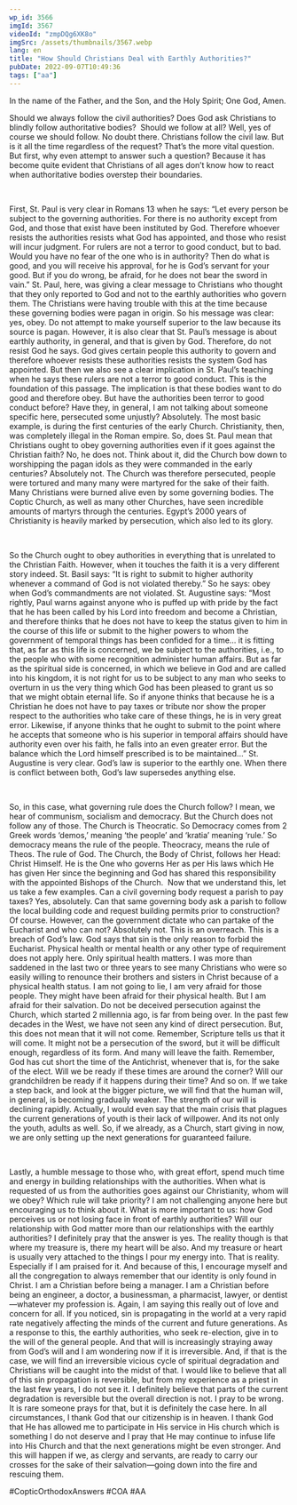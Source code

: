 ```yaml
---
wp_id: 3566
imgId: 3567
videoId: "zmpDQg6XK8o"
imgSrc: /assets/thumbnails/3567.webp
lang: en
title: "How Should Christians Deal with Earthly Authorities?"
pubDate: 2022-09-07T10:49:36
tags: ["aa"]
---
```


<p>In the name of the Father, and the Son, and the Holy Spirit; One God, Amen.</p>
<p><span data-contrast="auto">Should we always follow the civil authorities? Does God ask Christians to blindly follow authoritative bodies?  Should we follow at all? Well, yes of course we should follow. No doubt there. Christians follow the civil law. But is it all the time regardless of the request? That’s the more vital question. But first, why even attempt to answer such a question? Because it has become quite evident that Christians of all ages don’t know how to react when authoritative bodies overstep their boundaries. </span><span data-ccp-props="{&quot;201341983&quot;:0,&quot;335559739&quot;:0,&quot;335559740&quot;:240}"> </span></p>
<p><span data-ccp-props="{&quot;201341983&quot;:0,&quot;335559739&quot;:0,&quot;335559740&quot;:240}"> </span></p>
<p><span data-contrast="auto">First, St. Paul is very clear in Romans 13 when he says: “Let every person be subject to the governing authorities. For there is no authority except from God, and those that exist have been instituted by God. Therefore whoever resists the authorities resists what God has appointed, and those who resist will incur judgment. For rulers are not a terror to good conduct, but to bad. Would you have no fear of the one who is in authority? Then do what is good, and you will receive his approval, for he is God&#8217;s servant for your good. But if you do wrong, be afraid, for he does not bear the sword in vain.” St. Paul, here, was giving a clear message to Christians who thought that they only reported to God and not to the earthly authorities who govern them. The Christians were having trouble with this at the time because these governing bodies were pagan in origin. So his message was clear: yes, obey. Do not attempt to make yourself superior to the law because its source is pagan. However, it is also clear that St. Paul’s message is about earthly authority, in general, and that is given by God. Therefore, do not resist God he says. God gives certain people this authority to govern and therefore whoever resists these authorities resists the system God has appointed. But then we also see a clear implication in St. Paul’s teaching when he says these rulers are not a terror to good conduct. This is the foundation of this passage. The implication is that these bodies want to do good and therefore obey. But have the authorities been terror to good conduct before? Have they, in general, I am not talking about someone specific here, persecuted some unjustly? Absolutely. The most basic example, is during the first centuries of the early Church. Christianity, then, was completely illegal in the Roman empire. So, does St. Paul mean that Christians ought to obey governing authorities even if it goes against the Christian faith? No, he does not. Think about it, did the Church bow down to worshipping the pagan idols as they were commanded in the early centuries? Absolutely not. The Church was therefore persecuted, people were tortured and many many were martyred for the sake of their faith. Many Christians were burned alive even by some governing bodies. The Coptic Church, as well as many other Churches, have seen incredible amounts of martyrs through the centuries. Egypt’s 2000 years of Christianity is heavily marked by persecution, which also led to its glory.</span><span data-ccp-props="{&quot;201341983&quot;:0,&quot;335559739&quot;:0,&quot;335559740&quot;:240}"> </span></p>
<p><span data-ccp-props="{&quot;201341983&quot;:0,&quot;335559739&quot;:0,&quot;335559740&quot;:240}"> </span></p>
<p><span data-contrast="auto">So the Church ought to obey authorities in everything that is unrelated to the Christian Faith. However, when it touches the faith it is a very different story indeed. St. Basil says: “It is right to submit to higher authority whenever a command of God is not violated thereby.” So he says: obey when God’s commandments are not violated. St. Augustine says: “Most rightly, Paul warns against anyone who is puffed up with pride by the fact that he has been called by his Lord into freedom and become a Christian, and therefore thinks that he does not have to keep the status given to him in the course of this life or submit to the higher powers to whom the government of temporal things has been confided for a time… it is fitting that, as far as this life is concerned, we be subject to the authorities, i.e., to the people who with some recognition administer human affairs. But as far as the spiritual side is concerned, in which we believe in God and are called into his kingdom, it is not right for us to be subject to any man who seeks to overturn in us the very thing which God has been pleased to grant us so that we might obtain eternal life. So if anyone thinks that because he is a Christian he does not have to pay taxes or tribute nor show the proper respect to the authorities who take care of these things, he is in very great error. Likewise, if anyone thinks that he ought to submit to the point where he accepts that someone who is his superior in temporal affairs should have authority even over his faith, he falls into an even greater error. But the balance which the Lord himself prescribed is to be maintained…” St. Augustine is very clear. God’s law is superior to the earthly one. When there is conflict between both, God’s law supersedes anything else. </span><span data-ccp-props="{&quot;201341983&quot;:0,&quot;335559739&quot;:0,&quot;335559740&quot;:240}"> </span></p>
<p><span data-ccp-props="{&quot;201341983&quot;:0,&quot;335559739&quot;:0,&quot;335559740&quot;:240}"> </span></p>
<p><span data-contrast="auto">So, in this case, what governing rule does the Church follow? I mean, we hear of communism, socialism and democracy. But the Church does not follow any of those. The Church is Theocratic. So Democracy comes from 2 Greek words ‘demos,’ meaning ‘the people’ and ‘kratia’ meaning ‘rule.’ So democracy means the rule of the people. Theocracy, means the rule of Theos. The rule of God. The Church, the Body of Christ, follows her Head: Christ Himself. He is the One who governs Her as per His laws which He has given Her since the beginning and God has shared this responsibility with the appointed Bishops of the Church.  Now that we understand this, let us take a few examples. Can a civil governing body request a parish to pay taxes? Yes, absolutely. Can that same governing body ask a parish to follow the local building code and request building permits prior to construction? Of course. However, can the government dictate who can partake of the Eucharist and who can not? Absolutely not. This is an overreach. This is a breach of God’s law. God says that sin is the only reason to forbid the Eucharist. Physical health or mental health or any other type of requirement does not apply here. Only spiritual health matters. I was more than saddened in the last two or three years to see many Christians who were so easily willing to renounce their brothers and sisters in Christ because of a physical health status. I am not going to lie, I am very afraid for those people. They might have been afraid for their physical health. But I am afraid for their salvation. Do not be deceived persecution against the Church, which started 2 millennia ago, is far from being over. In the past few decades in the West, we have not seen any kind of direct persecution. But, this does not mean that it will not come. Remember, Scripture tells us that it will come. It might not be a persecution of the sword, but it will be difficult enough, regardless of its form. And many will leave the faith. Remember, God has cut short the time of the Antichrist, whenever that is, for the sake of the elect. Will we be ready if these times are around the corner? Will our grandchildren be ready if it happens during their time? And so on. If we take a step back, and look at the bigger picture, we will find that the human will, in general, is becoming gradually weaker. The strength of our will is declining rapidly. Actually, I would even say that the main crisis that plagues the current generations of youth is their lack of willpower. And its not only the youth, adults as well. So, if we already, as a Church, start giving in now, we are only setting up the next generations for guaranteed failure. </span><span data-ccp-props="{&quot;201341983&quot;:0,&quot;335559739&quot;:0,&quot;335559740&quot;:240}"> </span></p>
<p><span data-ccp-props="{&quot;201341983&quot;:0,&quot;335559739&quot;:0,&quot;335559740&quot;:240}"> </span></p>
<p><span data-contrast="auto">Lastly, a humble message to those who, with great effort, spend much time and energy in building relationships with the authorities. When what is requested of us from the authorities goes against our Christianity, whom will we obey? Which rule will take priority? I am not challenging anyone here but encouraging us to think about it. What is more important to us: how God perceives us or not losing face in front of earthly authorities? Will our relationship with God matter more than our relationships with the earthly authorities? I definitely pray that the answer is yes. The reality though is that where my treasure is, there my heart will be also. And my treasure or heart is usually very attached to the things I pour my energy into. That is reality. Especially if I am praised for it. And because of this, I encourage myself and all the congregation to always remember that our identity is only found in Christ. I am a Christian before being a manager. I am a Christian before being an engineer, a doctor, a businessman, a pharmacist, lawyer, or dentist—whatever my profession is. Again, I am saying this really out of love and concern for all. If you noticed, sin is propagating in the world at a very rapid rate negatively affecting the minds of the current and future generations. As a response to this, the earthly authorities, who seek re-election, give in to the will of the general people. And that will is increasingly straying away from God’s will and I am wondering now if it is irreversible. And, if that is the case, we will find an irreversible vicious cycle of spiritual degradation and Christians will be caught into the midst of that. I would like to believe that all of this sin propagation is reversible, but from my experience as a priest in the last few years, I do not see it. I definitely believe that parts of the current degradation is reversible but the overall direction is not. I pray to be wrong. It is rare someone prays for that, but it is definitely the case here. In all circumstances, I thank God that our citizenship is in heaven. I thank God that He has allowed me to participate in His service in His church which is something I do not deserve and I pray that He may continue to infuse life into His Church and that the next generations might be even stronger. And this will happen if we, as clergy and servants, are ready to carry our crosses for the sake of their salvation—going down into the fire and rescuing them. </span><span data-ccp-props="{&quot;201341983&quot;:0,&quot;335559739&quot;:0,&quot;335559740&quot;:240}"> </span></p>
<p>#CopticOrthodoxAnswers #COA #AA</p>
